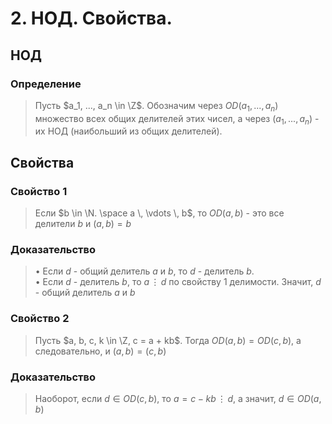 # 2. НОД. Свойства.

## НОД

### Определение 
> Пусть $a_1, ..., a_n \in \Z$. Обозначим через $OD(a_1, ..., a_n)$ множество всех общих делителей этих чисел, а через $(a_1, ..., a_n)$ - их НОД (наибольший из общих делителей).

## Свойства

### Свойство 1
> Если $b \in \N. \space a \, \vdots \, b$, то $OD(a,b)$ - это все делители *b* и $(a, b) = b$
### Доказательство 
> $\bullet$ Если *d* - общий делитель *a* и *b*, то *d* - делитель *b*.  
> $\bullet$ Если *d* - делитель *b*, то $a \, \vdots \, d$ по свойству 1 делимости. Значит, *d* - общий делитель *a* и *b*

### Свойство 2
> Пусть $a, b, c, k \in \Z, c = a + kb$. Тогда $OD(a,b) = OD(c,b)$, а следовательно, и $(a,b) = (c,b)$
### Доказательство 
> Наоборот, если $d \in OD(c,b)$, то $a = c - kb \, \vdots \, d$, а значит, $d \in OD(a,b)$ 